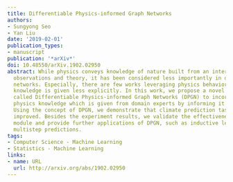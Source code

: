 ```yaml
---
title: Differentiable Physics-informed Graph Networks
authors:
- Sungyong Seo
- Yan Liu
date: '2019-02-01'
publication_types:
- manuscript
publication: '*arXiv*'
doi: 10.48550/arXiv.1902.02950
abstract: While physics conveys knowledge of nature built from an interplay between
  observations and theory, it has been considered less importantly in deep neural
  networks. Especially, there are few works leveraging physics behaviors when the
  knowledge is given less explicitly. In this work, we propose a novel architecture
  called Differentiable Physics-informed Graph Networks (DPGN) to incorporate implicit
  physics knowledge which is given from domain experts by informing it in latent space.
  Using the concept of DPGN, we demonstrate that climate prediction tasks are significantly
  improved. Besides the experiment results, we validate the effectiveness of the proposed
  module and provide further applications of DPGN, such as inductive learning and
  multistep predictions.
tags:
- Computer Science - Machine Learning
- Statistics - Machine Learning
links:
- name: URL
  url: http://arxiv.org/abs/1902.02950
---
```

